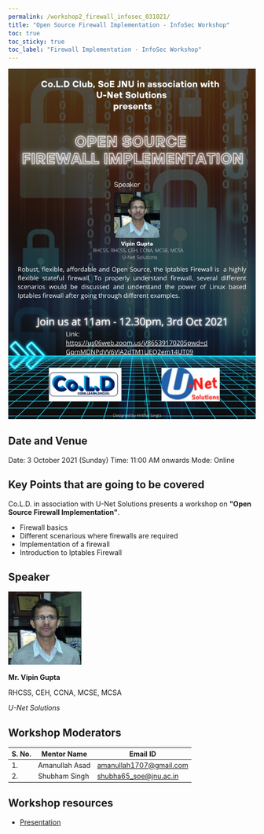 ```yaml
---
permalink: /workshop2_firewall_infosec_031021/
title: "Open Source Firewall Implementation - InfoSec Workshop"
toc: true
toc_sticky: true
toc_label: "Firewall Implementation - InfoSec Workshop"
---
```


![Data Science](/assets/w2/w2_poster.jpeg)

## Date and Venue
Date: 3 October 2021 (Sunday)
Time: 11:00 AM onwards
Mode: Online

## Key Points that are going to be covered
Co.L.D. in association with U-Net Solutions presents a workshop on **"Open Source Firewall Implementation"**.
- Firewall basics
- Different scenarious where firewalls are required
- Implementation of a firewall
- Introduction to Iptables Firewall

## Speaker
![Mr. Vipin Gupta](/assets/w2/w2_speaker_picture.jpeg)

**Mr. Vipin Gupta**

RHCSS, CEH, CCNA, MCSE, MCSA

*U-Net Solutions*

## Workshop Moderators

| S. No. | Mentor Name    | Email ID                |
| ------ | -------------- | ----------------------- |
| 1.     | Amanullah Asad | amanullah1707@gmail.com |
| 2.     | Shubham Singh  | shubha65_soe@jnu.ac.in  |


## Workshop resources
 - [Presentation](/assets/w2/w2_presentation.pdf)
